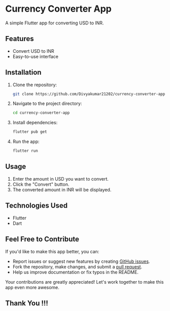 # Currency Converter App

A simple Flutter app for converting USD to INR.


## Features

- Convert USD to INR
- Easy-to-use interface

## Installation

1. Clone the repository:

   ```sh
   git clone https://github.com/Divyakumar21202/currency-converter-app.git
   ```

2. Navigate to the project directory:

   ```sh
   cd currency-converter-app
   ```

3. Install dependencies:

   ```sh
   flutter pub get
   ```

4. Run the app:

   ```sh
   flutter run
   ```

## Usage

1. Enter the amount in USD you want to convert.
2. Click the "Convert" button.
3. The converted amount in INR will be displayed.


## Technologies Used

- Flutter
- Dart

## Feel Free to Contribute

If you'd like to make this app better, you can:

- Report issues or suggest new features by creating [GitHub issues](https://github.com/Divyakumar21202/currency-converter-app/issues).
- Fork the repository, make changes, and submit a [pull request](https://github.com/Divyakumar21202/currency-converter-app/pulls).
- Help us improve documentation or fix typos in the README.

Your contributions are greatly appreciated! Let's work together to make this app even more awesome.

## Thank You !!!
